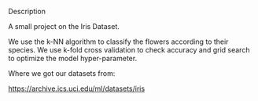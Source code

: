 Description

A small project on the Iris Dataset.

We use the k-NN algorithm to classify the flowers according to their species.
We use k-fold cross validation to check accuracy and grid search to optimize the model hyper-parameter.

Where we got our datasets from:

https://archive.ics.uci.edu/ml/datasets/iris